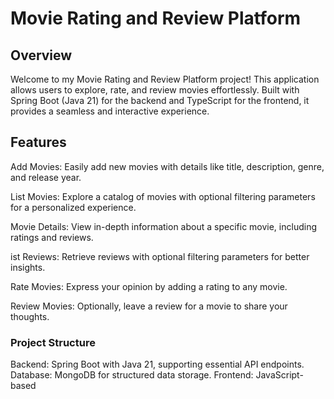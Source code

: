 # Movie Rating and Review Platform
## Overview
Welcome to my Movie Rating and Review Platform project! This application allows users to explore, rate, and review movies effortlessly. Built with Spring Boot (Java 21) for the backend and TypeScript for the frontend, it provides a seamless and interactive experience.

## Features

Add Movies: Easily add new movies with details like title, description, genre, and release year.

List Movies: Explore a catalog of movies with optional filtering parameters for a personalized experience.

Movie Details: View in-depth information about a specific movie, including ratings and reviews.

ist Reviews: Retrieve reviews with optional filtering parameters for better insights.

Rate Movies: Express your opinion by adding a rating to any movie.

Review Movies: Optionally, leave a review for a movie to share your thoughts.

### Project Structure
Backend: Spring Boot with Java 21, supporting essential API endpoints.
Database: MongoDB for structured data storage.
Frontend: JavaScript-based
